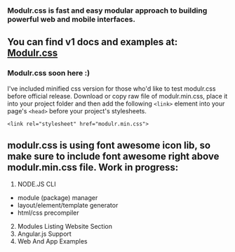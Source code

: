 
### Modulr.css is fast and easy modular approach to building powerful web and mobile interfaces.
You can find v1 docs and examples at: [Modulr.css](https://decorator.io/modulr/) 
---
### Modulr.css soon here :) 

I've included minified css version for those who'd like to test modulr.css before official release.
Download or copy raw file of modulr.min.css, place it into your project folder and then
add the following ```<link>``` element into your page's ```<head>``` before your project's stylesheets. </br>
```
<link rel="stylesheet" href="modulr.min.css">
```

modulr.css is using font awesome icon lib, so make sure to include font awesome right above modulr.min.css file.
Work in progress:
---
1. NODE.JS CLI
 * module (package) manager
 * layout/element/template generator
 * html/css precompiler
2. Modules Listing Website Section
3. Angular.js Support
4. Web And App Examples

